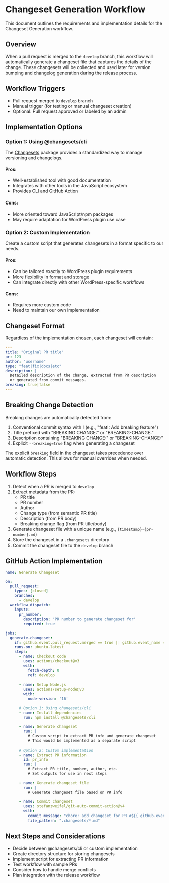 # Changeset Generation Workflow

This document outlines the requirements and implementation details for the Changeset Generation workflow.

## Overview

When a pull request is merged to the `develop` branch, this workflow will automatically generate a changeset file that captures the details of the change. These changesets will be collected and used later for version bumping and changelog generation during the release process.

## Workflow Triggers

- Pull request merged to `develop` branch
- Manual trigger (for testing or manual changeset creation)
- Optional: Pull request approved or labeled by an admin

## Implementation Options

### Option 1: Using @changesets/cli

The [Changesets](https://github.com/changesets/changesets) package provides a standardized way to manage versioning and changelogs.

#### Pros:
- Well-established tool with good documentation
- Integrates with other tools in the JavaScript ecosystem
- Provides CLI and GitHub Action

#### Cons:
- More oriented toward JavaScript/npm packages
- May require adaptation for WordPress plugin use case

### Option 2: Custom Implementation

Create a custom script that generates changesets in a format specific to our needs.

#### Pros:
- Can be tailored exactly to WordPress plugin requirements
- More flexibility in format and storage
- Can integrate directly with other WordPress-specific workflows

#### Cons:
- Requires more custom code
- Need to maintain our own implementation

## Changeset Format

Regardless of the implementation chosen, each changeset will contain:

```yaml
---
title: "Original PR title"
pr: 123
author: "username"
type: "feat|fix|docs|etc"
description: |
  Detailed description of the change, extracted from PR description
  or generated from commit messages.
breaking: true|false
---
```

## Breaking Change Detection

Breaking changes are automatically detected from:

1. Conventional commit syntax with ! (e.g., "feat!: Add breaking feature")
2. Title prefixed with "BREAKING CHANGE:" or "BREAKING-CHANGE:"
3. Description containing "BREAKING CHANGE:" or "BREAKING-CHANGE:"
4. Explicit `--breaking=true` flag when generating a changeset

The explicit `breaking` field in the changeset takes precedence over automatic detection. This allows for manual overrides when needed.

## Workflow Steps

1. Detect when a PR is merged to `develop`
2. Extract metadata from the PR:
   - PR title
   - PR number
   - Author
   - Change type (from semantic PR title)
   - Description (from PR body)
   - Breaking change flag (from PR title/body)
3. Generate changeset file with a unique name (e.g., `{timestamp}-{pr-number}.md`)
4. Store the changeset in a `.changesets` directory
5. Commit the changeset file to the `develop` branch

## GitHub Action Implementation

```yaml
name: Generate Changeset

on:
  pull_request:
    types: [closed]
    branches:
      - develop
  workflow_dispatch:
    inputs:
      pr_number:
        description: 'PR number to generate changeset for'
        required: true
      
jobs:
  generate-changeset:
    if: github.event.pull_request.merged == true || github.event_name == 'workflow_dispatch'
    runs-on: ubuntu-latest
    steps:
      - name: Checkout code
        uses: actions/checkout@v3
        with:
          fetch-depth: 0
          ref: develop
          
      - name: Setup Node.js
        uses: actions/setup-node@v3
        with:
          node-version: '16'
          
      # Option 1: Using changesets/cli
      - name: Install dependencies
        run: npm install @changesets/cli
        
      - name: Generate changeset
        run: |
          # Custom script to extract PR info and generate changeset
          # This would be implemented as a separate script
          
      # Option 2: Custom implementation
      - name: Extract PR information
        id: pr_info
        run: |
          # Extract PR title, number, author, etc.
          # Set outputs for use in next steps
          
      - name: Generate changeset file
        run: |
          # Generate changeset file based on PR info
          
      - name: Commit changeset
        uses: stefanzweifel/git-auto-commit-action@v4
        with:
          commit_message: "chore: add changeset for PR #${{ github.event.pull_request.number }}"
          file_pattern: ".changesets/*.md"
```

## Next Steps and Considerations

- Decide between @changesets/cli or custom implementation
- Create directory structure for storing changesets
- Implement script for extracting PR information
- Test workflow with sample PRs
- Consider how to handle merge conflicts
- Plan integration with the release workflow 